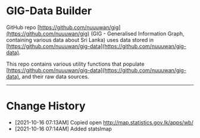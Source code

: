 # GIG-Data Builder

GitHub repo [https://github.com/nuuuwan/gig](https://github.com/nuuuwan/gig) (GIG - Generalised Information Graph, containing various data about Sri Lanka) uses data stored in [https://github.com/nuuuwan/gig-data](https://github.com/nuuuwan/gig-data).

This repo contains various utility functions that populate [https://github.com/nuuuwan/gig-data](https://github.com/nuuuwan/gig-data), and their raw data sources.

---

# Change History
  *  [2021-10-16 07:13AM] Copied open http://map.statistics.gov.lk/apps/wb/
  *  [2021-10-16 07:14AM] Added statslmap
